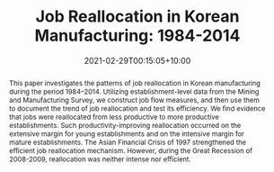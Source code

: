 ---
# Documentation: https://wowchemy.com/docs/managing-content/

title: "Job Reallocation in Korean Manufacturing: 1984-2014"
authors: 
- Cheongyeon Won
- Changkeun Lee
date: 2021-02-29T00:15:05+10:00
doi: "10.1016/j.asieco.2021.101295"
tags:
    - Labour and Industry
# Schedule page publish date (NOT publication's date).
publishDate: 2021-04-29T00:15:05+10:00

# Publication type.
# Legend: 0 = Uncategorized; 1 = Conference paper; 2 = Journal article;
# 3 = Preprint / Working Paper; 4 = Report; 5 = Book; 6 = Book section;
# 7 = Thesis; 8 = Patent
publication_types: ["Journal article"]

# Publication name and optional abbreviated publication name.
publication: "Journal of Asian Economics"
publication_short: ""

abstract: "This paper investigates the patterns of job reallocation in Korean manufacturing during the period 1984–2014. Utilizing establishment-level data from the Mining and Manufacturing Survey, we construct job flow measures, and then use them to document the trend of job reallocation and test its efficiency. We find evidence that jobs were reallocated from less productive to more productive establishments. Such productivity-improving reallocation occurred on the extensive margin for young establishments and on the intensive margin for mature establishments. The Asian Financial Crisis of 1997 strengthened the efficient job reallocation mechanism. However, during the Great Recession of 2008-2009, reallocation was neither intense nor efficient."

# Summary. An optional shortened abstract.
summary: ""

tags: 
  - Labour and Industry
categories: []
featured: false

# Custom links (optional).
#   Uncomment and edit lines below to show custom links.
# links:
# - name: Follow
#   url: https://twitter.com
#   icon_pack: fab
#   icon: twitter

url_pdf: https://doi.org/10.1016/j.asieco.2021.101295
url_code:
url_dataset:
url_poster:
url_project:
url_slides:
url_source:
url_video:


# Featured image
# To use, add an image named `featured.jpg/png` to your page's folder. 
# Focal points: Smart, Center, TopLeft, Top, TopRight, Left, Right, BottomLeft, Bottom, BottomRight.
image:
  caption: ""
  focal_point: ""
  preview_only: false

# Associated Projects (optional).
#   Associate this publication with one or more of your projects.
#   Simply enter your project's folder or file name without extension.
#   E.g. `internal-project` references `content/project/internal-project/index.md`.
#   Otherwise, set `projects: []`.
projects: []

# Slides (optional).
#   Associate this publication with Markdown slides.
#   Simply enter your slide deck's filename without extension.
#   E.g. `slides: "example"` references `content/slides/example/index.md`.
#   Otherwise, set `slides: ""`.
slides: ""
---